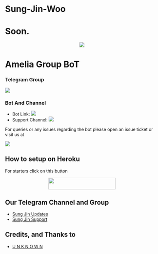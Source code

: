 # Sung-Jin-Woo
# Soon.

<p align="center">
  <img src="https://telegra.ph/file/7046fa7136dd54b6fe668.jpg">
</p>

# Amelia Group BoT

### Telegram Group
<p align="left">
<a href="https://t.me/SungJinSupport" alt="Telegram!"> <img src="https://aleen42.github.io/badges/src/telegram.svg" /> </a>

### Bot And Channel 
* Bot Link:  <a href="http://t.me/SungJinRobot" alt=" Sung Jin-Woo "> <img src="https://img.shields.io/badge/Sung%20Jin--Woo-Bot-green" /> </a>
* Support Channel: <a  href="https://t.me/SungJinSupport" alt="Help Centre Logs"> <img  src= "https://img.shields.io/badge/Sung%20Jin%20-Updates-green" /> </a>



For queries or any issues regarding the bot please open an issue ticket or visit us at <p align="left">
<a href="https://t.me/SungJinSupport" alt="Telegram!"> <img src="https://aleen42.github.io/badges/src/telegram.svg" /> </a>

## How to setup on Heroku 
For starters click on this button 

<p align="center"><a href="https://heroku.com/deploy?template=https://github.com/Unknown-San/Sung-Jin-woo"> <img src="https://img.shields.io/badge/Deploy%20To%20Heroku-black?style=for-the-badge&logo=heroku" width="220" height="38.45"/></a></p>


## Our Telegram Channel and Group

* [Sung Jin Updates](https://telegram.dog/SungJinUpdates)
* [Sung Jin Support](https://telegram.dog/SungJinSupport)

## Credits, and Thanks to 
*   [U N K N O W N](https://telegram.dog/XtheAnonymous)







